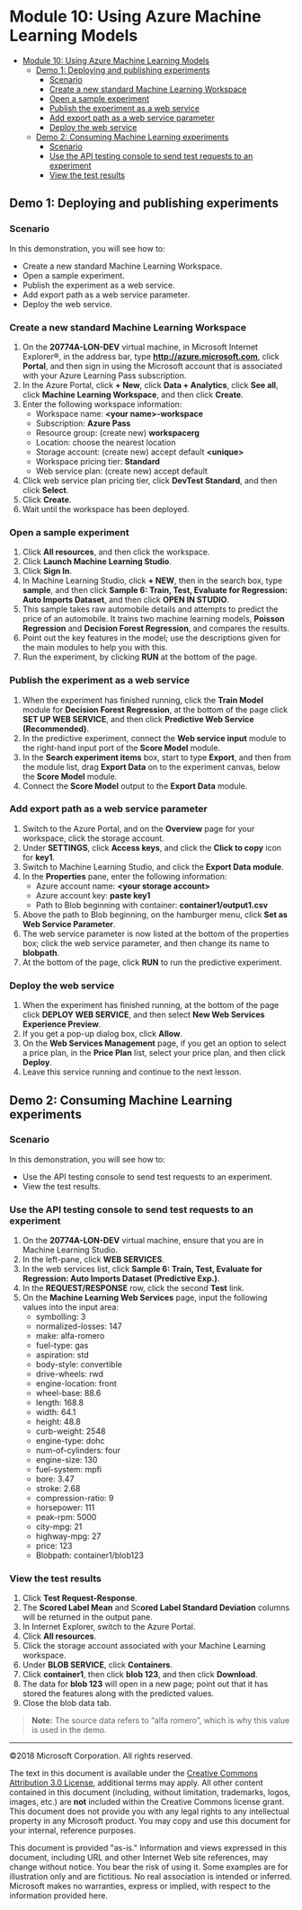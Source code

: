 # Module 10: Using Azure Machine Learning Models

- [Module 10: Using Azure Machine Learning Models](#module-10-using-azure-machine-learning-models)
    - [Demo 1: Deploying and publishing experiments](#demo-1-deploying-and-publishing-experiments)
        - [Scenario](#scenario)
        - [Create a new standard Machine Learning Workspace](#create-a-new-standard-machine-learning-workspace)
        - [Open a sample experiment](#open-a-sample-experiment)
        - [Publish the experiment as a web service](#publish-the-experiment-as-a-web-service)
        - [Add export path as a web service parameter](#add-export-path-as-a-web-service-parameter)
        - [Deploy the web service](#deploy-the-web-service)
    - [Demo 2: Consuming Machine Learning experiments](#demo-2-consuming-machine-learning-experiments)
        - [Scenario](#scenario)
        - [Use the API testing console to send test requests to an experiment](#use-the-api-testing-console-to-send-test-requests-to-an-experiment)
        - [View the test results](#view-the-test-results)

## Demo 1: Deploying and publishing experiments

### Scenario

In this demonstration, you will see how to:
-	Create a new standard Machine Learning Workspace.
-	Open a sample experiment.
-	Publish the experiment as a web service.
-	Add export path as a web service parameter.
-	Deploy the web service.

### Create a new standard Machine Learning Workspace

1.	On the **20774A-LON-DEV** virtual machine, in Microsoft Internet Explorer®, in the address bar, type **http://azure.microsoft.com**, click **Portal**, and then sign in using the Microsoft account that is associated with your Azure Learning Pass subscription.
2.	In the Azure Portal, click **+ New**, click **Data + Analytics**, click **See all**, click **Machine Learning Workspace**, and then click **Create**.
3.	Enter the following workspace information:
    -	Workspace name: **\<your name\>-workspace**
    -	Subscription: **Azure Pass**
    -	Resource group: (create new) **workspacerg**
    -	Location: choose the nearest location
    -	Storage account: (create new) accept default **\<unique\>**
    -	Workspace pricing tier: **Standard**
    -	Web service plan: (create new) accept default
4.	Click web service plan pricing tier, click **DevTest Standard**, and then click **Select**.
5.	Click **Create**.
6.	Wait until the workspace has been deployed.

### Open a sample experiment

1.	Click **All resources**, and then click the workspace.
2.	Click **Launch Machine Learning Studio**.
3.	Click **Sign In**.
4.	In Machine Learning Studio, click **+ NEW**, then in the search box, type **sample**, and then click **Sample 6: Train, Test, Evaluate for Regression: Auto Imports Dataset**, and then click **OPEN IN STUDIO**.
5.	This sample takes raw automobile details and attempts to predict the price of an automobile. It trains two machine learning models, **Poisson Regression** and **Decision Forest Regression**, and compares the results. 
6.	Point out the key features in the model; use the descriptions given for the main modules to help you with this.
7.	Run the experiment, by clicking **RUN** at the bottom of the page.

### Publish the experiment as a web service

1.	When the experiment has finished running, click the **Train Model** module for **Decision Forest Regression**, at the bottom of the page click **SET UP WEB SERVICE**, and then click **Predictive Web Service (Recommended)**.
2.	In the predictive experiment, connect the **Web service input** module to the right-hand input port of the **Score Model** module.
3.	In the **Search experiment items** box, start to type **Export**, and then from the module list, drag **Export Data** on to the experiment canvas, below the **Score Model** module.
4.	Connect the **Score Model** output to the **Export Data** module.

### Add export path as a web service parameter

1.	Switch to the Azure Portal, and on the **Overview** page for your workspace, click the storage account.
2.	Under **SETTINGS**, click **Access keys**, and click the **Click to copy** icon for **key1**.
3.	Switch to Machine Learning Studio, and click the **Export Data module**.
4.	In the **Properties** pane, enter the following information:
    -	Azure account name: **\<your storage account\>**
    -	Azure account key: **paste key1**
    -	Path to Blob beginning with container: **container1/output1.csv**
5.	Above the path to Blob beginning, on the hamburger menu, click **Set as Web Service Parameter**.
6.	The web service parameter is now listed at the bottom of the properties box; click the web service parameter, and then change its name to **blobpath**. 
7.	At the bottom of the page, click **RUN** to run the predictive experiment.

### Deploy the web service

1.	When the experiment has finished running, at the bottom of the page click **DEPLOY WEB SERVICE**, and then select **New Web Services Experience Preview**.
2.	If you get a pop-up dialog box, click **Allow**.
3.	On the **Web Services Management** page, if you get an option to select a price plan, in the **Price Plan** list, select your price plan, and then click **Deploy**.
4.	Leave this service running and continue to the next lesson.

## Demo 2: Consuming Machine Learning experiments

### Scenario

In this demonstration, you will see how to:
-	Use the API testing console to send test requests to an experiment.
-	View the test results.

### Use the API testing console to send test requests to an experiment

1.	On the **20774A-LON-DEV** virtual machine, ensure that you are in Machine Learning Studio.
2.	In the left-pane, click **WEB SERVICES**.
3.	In the web services list, click **Sample 6: Train, Test, Evaluate for Regression: Auto Imports Dataset (Predictive Exp.)**.
4.	In the **REQUEST/RESPONSE** row, click the second **Test** link.
5.	On the **Machine Learning Web Services** page, input the following values into the input area:
    -	symbolling: 3
    -	normalized-losses: 147
    -	make: alfa-romero
    -	fuel-type: gas
    -	aspiration: std
    -	body-style: convertible
    -	drive-wheels: rwd
    -	engine-location: front
    -	wheel-base: 88.6
    -	length: 168.8
    -	width: 64.1
    -	height: 48.8
    -	curb-weight: 2548
    -	engine-type: dohc
    -	num-of-cylinders: four
    -	engine-size: 130
    -	fuel-system: mpfi
    -	bore: 3.47
    -	stroke: 2.68
    -	compression-ratio: 9
    -	horsepower: 111
    -	peak-rpm: 5000
    -	city-mpg: 21
    -	highway-mpg: 27
    -	price: 123
    -	Blobpath: container1/blob123

### View the test results

1.	Click **Test Request-Response**.
2.	The **Scored Label Mean** and Sc**ored Label Standard Deviation** columns will be returned in the output pane.
3.	In Internet Explorer, switch to the Azure Portal.
4.	Click **All resources**.
5.	Click the storage account associated with your Machine Learning workspace.
6.	Under **BLOB SERVICE**, click **Containers**.
7.	Click **container1**, then click **blob 123**, and then click **Download**.
8.	The data for **blob 123** will open in a new page; point out that it has stored the features along with the predicted values.
9.	Close the blob data tab.

>**Note:** The source data refers to “alfa romero”, which is why this value is used in the demo.


---

©2018 Microsoft Corporation. All rights reserved.

The text in this document is available under the [Creative Commons Attribution 3.0 License](https://creativecommons.org/licenses/by/3.0/legalcode), additional terms may apply. All other content contained in this document (including, without limitation, trademarks, logos, images, etc.) are **not** included within the Creative Commons license grant. This document does not provide you with any legal rights to any intellectual property in any Microsoft product. You may copy and use this document for your internal, reference purposes.

This document is provided "as-is." Information and views expressed in this document, including URL and other Internet Web site references, may change without notice. You bear the risk of using it. Some examples are for illustration only and are fictitious. No real association is intended or inferred. Microsoft makes no warranties, express or implied, with respect to the information provided here.